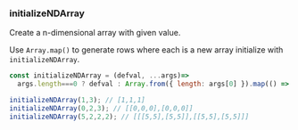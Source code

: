 ### initializeNDArray

Create a n-dimensional array with given value.

Use `Array.map()` to generate rows where each is a new array initialize with `initializeNDArray`.

```js
const initializeNDArray = (defval, ...args)=>
  args.length===0 ? defval : Array.from({ length: args[0] }).map(() => initializeNDArray(defval, ...args.slice(1)));
```

```js
initializeNDArray(1,3); // [1,1,1]
initializeNDArray(0,2,3); // [[0,0,0],[0,0,0]]
initializeNDArray(5,2,2,2); // [[[5,5],[5,5]],[[5,5],[5,5]]]
```
